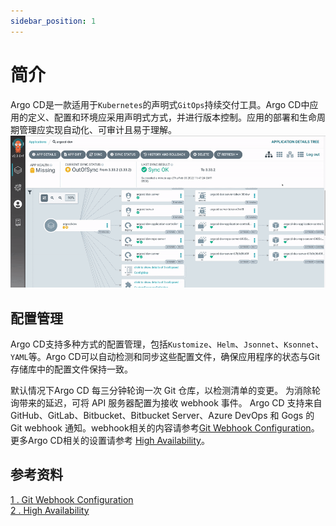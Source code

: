 ```yaml
---
sidebar_position: 1
---
```

# 简介

Argo CD是一款适用于`Kubernetes`的声明式`GitOps`持续交付工具。Argo CD中应用的定义、配置和环境应采用声明式方式，并进行版本控制。应用的部署和生命周期管理应实现自动化、可审计且易于理解。
![来自官方的poster](img.webp)
## 配置管理
Argo CD支持多种方式的配置管理，包括`Kustomize`、`Helm`、`Jsonnet`、`Ksonnet`、`YAML`等。Argo CD可以自动检测和同步这些配置文件，确保应用程序的状态与Git存储库中的配置文件保持一致。

默认情况下Argo CD 每三分钟轮询一次 Git 仓库，以检测清单的变更。 为消除轮询带来的延迟，可将 API 服务器配置为接收 webhook 事件。 Argo CD 支持来自 GitHub、GitLab、Bitbucket、Bitbucket Server、Azure DevOps 和 Gogs 的 Git webhook 通知。webhook相关的内容请参考[Git Webhook Configuration](https://argo-cd.readthedocs.io/en/stable/operator-manual/webhook/)。更多Argo CD相关的设置请参考 [High Availability](https://argo-cd.readthedocs.io/en/stable/operator-manual/high_availability/)。

## 参考资料
 [1 . Git Webhook Configuration](https://argo-cd.readthedocs.io/en/stable/operator-manual/webhook/)  
 [2 . High Availability](https://argo-cd.readthedocs.io/en/stable/operator-manual/high_availability/)
